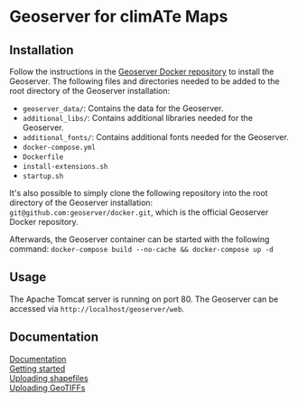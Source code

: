 # Geoserver for climATe Maps

## Installation

Follow the instructions in the [Geoserver Docker repository](https://github.com/geoserver/docker) to install the Geoserver.
The following files and directories needed to be added to the root directory of the Geoserver installation:

- `geoserver_data/`: Contains the data for the Geoserver.
- `additional_libs/`: Contains additional libraries needed for the Geoserver.
- `additional_fonts/`: Contains additional fonts needed for the Geoserver.
- `docker-compose.yml`
- `Dockerfile`
- `install-extensions.sh`
- `startup.sh`

It's also possible to simply clone the following repository into the root directory of the Geoserver installation:
`git@github.com:geoserver/docker.git`, which is the official Geoserver Docker repository.

Afterwards, the Geoserver container can be started with the following command:
`docker-compose build --no-cache && docker-compose up -d`

## Usage

The Apache Tomcat server is running on port 80. The Geoserver can be accessed via `http://localhost/geoserver/web`.

## Documentation

[Documentation](https://docs.geoserver.org/)  
[Getting started](https://docs.geoserver.org/latest/en/user/gettingstarted/index.html#getting-started)  
[Uploading shapefiles](https://docs.geoserver.org/latest/en/user/gettingstarted/shapefile-quickstart/index.html)  
[Uploading GeoTIFFs](https://docs.geoserver.org/latest/en/user/gettingstarted/image-quickstart/index.html)
